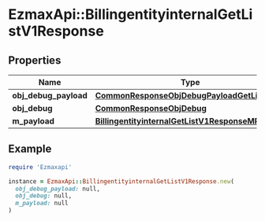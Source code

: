 # EzmaxApi::BillingentityinternalGetListV1Response

## Properties

| Name | Type | Description | Notes |
| ---- | ---- | ----------- | ----- |
| **obj_debug_payload** | [**CommonResponseObjDebugPayloadGetList**](CommonResponseObjDebugPayloadGetList.md) |  |  |
| **obj_debug** | [**CommonResponseObjDebug**](CommonResponseObjDebug.md) |  | [optional] |
| **m_payload** | [**BillingentityinternalGetListV1ResponseMPayload**](BillingentityinternalGetListV1ResponseMPayload.md) |  |  |

## Example

```ruby
require 'Ezmaxapi'

instance = EzmaxApi::BillingentityinternalGetListV1Response.new(
  obj_debug_payload: null,
  obj_debug: null,
  m_payload: null
)
```

